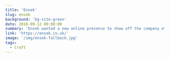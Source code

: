 ```yaml
---
title: 'Ensek'
slug: ensek
background: 'bg-site-green'
date: 2018-09-12 00:00:00
summary: 'Ensek wanted a new online presence to show off the company ethos and help them target new prospects. This site was built using Craft CMS to provide the best experience for updating and managing their content.'
link: 'https://ensek.co.uk/'
image: '/img/ensek-fallback.jpg'
tags:
  - Craft
---
```

